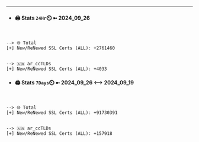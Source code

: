 

---
- #### 🖨️ **Stats** `24Hr`⏲️ ➼ 2024_09_26
```console


--> 🌐 Total
[+] New/ReNewed SSL Certs (ALL): +2761460


--> 🇦🇷 ar_ccTLDs
[+] New/ReNewed SSL Certs (ALL): +4033

```

- #### 🖨️ **Stats** `7Days`⏲️ ➼ 2024_09_26 <--> 2024_09_19
```console


--> 🌐 Total
[+] New/ReNewed SSL Certs (ALL): +91730391


--> 🇦🇷 ar_ccTLDs
[+] New/ReNewed SSL Certs (ALL): +157918

```


